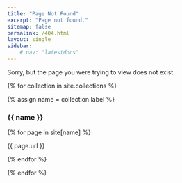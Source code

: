 ```yaml
---
title: "Page Not Found"
excerpt: "Page not found."
sitemap: false
permalink: /404.html
layout: single
sidebar:
    # nav: "latestdocs"
---
```


Sorry, but the page you were trying to view does not exist.

<div id="otherVersions">

</div>







<script>
var windowURL = window.location.href;
var baseURL = "{{ site.url }}{{site.baseurl}}";

var newURL = windowURL.replace(baseURL,"");


  var patt = /(\/\d*[.]\d*[.]\d*)(.*)/g;
  var theURL = newURL.match(patt);

  var match = patt.exec(newURL);


// console.log( match[1] );
// console.log( match[2] );



</script>


<!-- For each collection, if second half of URL exists, render here -->
<!-- NEED TP FIND A WAY TO GET MATCH[2] INTO JEKYLL -->
{% for collection in site.collections %}

  {% assign name = collection.label %}



<div id="siteURLS">
    <div class="versionContainerURLs" data-version="{{ name }}">
        <h3>{{ name }}</h3>
        {% for page in site[name] %}
            <p>{{ page.url }}</p>
        {% endfor %}
    </div>
</div>




{% endfor %}

<br><br><br><br><br><br><br><br>

<!-- {{ page | inspect }} -->


<script>
    urlAssistant(match[2], "{{ site.baseurl }}" );
</script>
